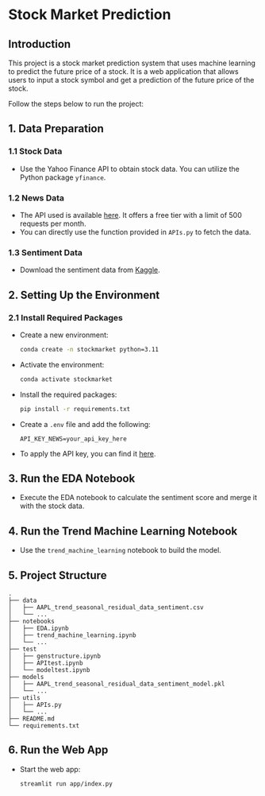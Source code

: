 # Stock Market Prediction

## Introduction
This project is a stock market prediction system that uses machine learning to predict the future price of a stock. It is a web application that allows users to input a stock symbol and get a prediction of the future price of the stock.

Follow the steps below to run the project:

## 1. Data Preparation

### 1.1 Stock Data
- Use the Yahoo Finance API to obtain stock data. You can utilize the Python package `yfinance`.

### 1.2 News Data
- The API used is available [here](https://rapidapi.com/apidojo/api/seeking-alpha/playground/apiendpoint_130e4a68-2511-46d0-8ada-25582c1ebb78). It offers a free tier with a limit of 500 requests per month.
- You can directly use the function provided in `APIs.py` to fetch the data.

### 1.3 Sentiment Data
- Download the sentiment data from [Kaggle](https://www.kaggle.com/ankurzing/sentiment-analysis-for-financial-news).

## 2. Setting Up the Environment

### 2.1 Install Required Packages
- Create a new environment:
  ```bash
  conda create -n stockmarket python=3.11
  ```
- Activate the environment:
  ```bash
  conda activate stockmarket
  ```
- Install the required packages:
  ```bash
  pip install -r requirements.txt
  ```
- Create a `.env` file and add the following:
  ```plaintext
  API_KEY_NEWS=your_api_key_here
  ```
- To apply the API key, you can find it [here](https://rapidapi.com/apidojo/api/seeking-alpha/playground/apiendpoint_130e4a68-2511-46d0-8ada-25582c1ebb78).

## 3. Run the EDA Notebook
- Execute the EDA notebook to calculate the sentiment score and merge it with the stock data.

## 4. Run the Trend Machine Learning Notebook
- Use the `trend_machine_learning` notebook to build the model.

## 5. Project Structure
```
.
├── data
│   ├── AAPL_trend_seasonal_residual_data_sentiment.csv
│   └── ...
├── notebooks
│   ├── EDA.ipynb
│   ├── trend_machine_learning.ipynb
│   └── ...
├── test
│   ├── genstructure.ipynb
│   ├── APItest.ipynb
│   └── modeltest.ipynb
├── models
│   ├── AAPL_trend_seasonal_residual_data_sentiment_model.pkl
│   └── ...
├── utils
│   ├── APIs.py
│   └── ...
├── README.md
└── requirements.txt
```

## 6. Run the Web App
- Start the web app:
  ```bash
  streamlit run app/index.py
  ```
